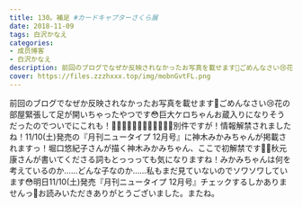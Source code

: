 ```yaml
---
title: 130。補足 #カードキャプターさくら展
date: 2018-11-09
tags: 白沢かなえ
categories: 
- 成员博客
- 白沢かなえ
description: 前回のブログでなぜか反映されなかったお写真を載せます🌸ごめんなさい😢花の部屋緊張して足が開いちゃったやつです😳巨大ケロちゃんお蔵入りになりそうだったのでついでにこれも！🌸🌸🌸🌸🌸🌸🌸🌸🌸🌸🌸🌸別件...
cover: https://files.zzzhxxx.top/img/mobnGvtFL.png 
---
```


前回のブログでなぜか反映されなかったお写真を載せます🌸ごめんなさい😢花の部屋緊張して足が開いちゃったやつです😳巨大ケロちゃんお蔵入りになりそうだったのでついでにこれも！🌸🌸🌸🌸🌸🌸🌸🌸🌸🌸🌸🌸別件ですが！情報解禁されましたね！11/10(土)発売の『月刊ニュータイプ 12月号』に神木みかみちゃんが掲載されますっ！堀口悠紀子さんが描く神木みかみちゃん、ここで初解禁です🤤💗秋元康さんが書いてくださる詞もとっっっても気になりますね！みかみちゃんは何を考えているのか……どんな子なのか……私もまだ見ていないのでソワソワしています😳明日11/10(土)発売『月刊ニュータイプ 12月号』チェックするしかありませんっ🌸お読みいただきありがとうございました。またね。


